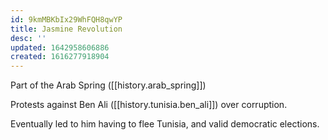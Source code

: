 ```yaml
---
id: 9kmMBKbIx29WhFQH8qwYP
title: Jasmine Revolution
desc: ''
updated: 1642958606886
created: 1616277918904
---
```



Part of the Arab Spring ([[history.arab_spring]])

Protests against Ben Ali ([[history.tunisia.ben_ali]]) over corruption.

Eventually led to him having to flee Tunisia, and valid democratic elections.
